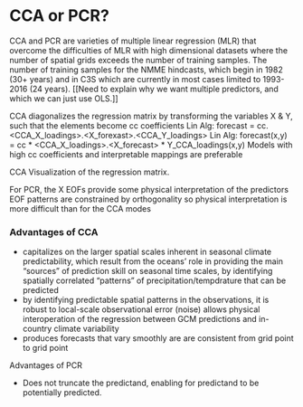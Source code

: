 CCA or PCR?
====

CCA and PCR are varieties of multiple linear regression (MLR) that overcome the difficulties of MLR with high dimensional datasets where the number of spatial grids exceeds the number of training samples. The number of training samples for the NMME hindcasts, which begin in 1982 (30+ years) and in C3S which are currently in most cases limited to 1993-2016 (24 years).
[[Need to explain why we want multiple predictors, and which we can just use OLS.]]

CCA diagonalizes the regression matrix by transforming the variables X & Y, such that the elements become cc coefficients
Lin Alg: forecast = cc.<CCA_X_loadings>.<X_forexast>.<CCA_Y_loadings>
Lin Alg: forecast(x,y) = cc * <CCA_X_loadings>.<X_forecast> * Y_CCA_loadings(x,y)
Models with high cc coefficients and interpretable mappings are preferable

CCA Visualization of the regression matrix.

For PCR, the X EOFs provide some physical interpretation of the predictors 
EOF patterns are constrained by orthogonality so physical interpretation is more difficult than for the CCA modes


### Advantages of CCA
- capitalizes on the larger spatial scales inherent in seasonal climate predictability, which result from the oceans’ role in providing the main “sources” of prediction skill on seasonal time scales, by identifying spatially correlated “patterns” of precipitation/tempdrature that can be predicted
- by identifying predictable spatial patterns in the observations, it is robust to local-scale observational error (noise)
allows physical interoperation of the regression between GCM predictions and in-country climate variability 
- produces forecasts that vary smoothly are are consistent from grid point to grid point

Advantages of PCR
- Does not truncate the predictand, enabling for predictand to be potentially predicted.





